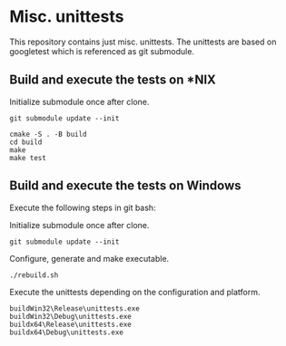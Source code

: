 # Misc. unittests

This repository contains just misc. unittests.
The unittests are based on googletest which is referenced as git
submodule.

## Build and execute the tests on \*NIX

Initialize submodule once after clone.
```
git submodule update --init
```

```
cmake -S . -B build
cd build
make
make test
```

## Build and execute the tests on Windows

Execute the following steps in git bash:

Initialize submodule once after clone.
```
git submodule update --init
```

Configure, generate and make executable.

```
./rebuild.sh
```

Execute the unittests depending on the configuration and platform.

```
buildWin32\Release\unittests.exe
buildWin32\Debug\unittests.exe
buildx64\Release\unittests.exe
buildx64\Debug\unittests.exe
```

